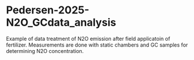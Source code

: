 # Pedersen-2025-N2O_GCdata_analysis

Example of data treatment of N2O emission after field applicatoin of fertilizer. Measurements are done with static chambers and GC samples for determining N2O concentration. 
